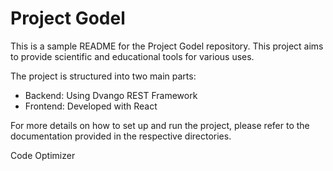 # Project Godel

This is a sample README for the Project Godel repository. This project aims to provide scientific and educational tools for various uses.

The project is structured into two main parts:

- Backend: Using Dvango REST Framework
- Frontend: Developed with React

For more details on how to set up and run the project, please refer to the documentation provided in the respective directories.

Code Optimizer